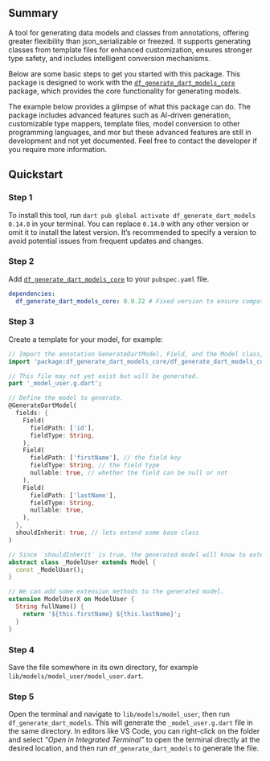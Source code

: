 ## Summary

A tool for generating data models and classes from annotations, offering greater flexibility than json_serializable or freezed. It supports generating classes from template files for enhanced customization, ensures stronger type safety, and includes intelligent conversion mechanisms.

Below are some basic steps to get you started with this package. This package is designed to work with the [`df_generate_dart_models_core`](https://pub.dev/packages/df_generate_dart_models_core) package, which provides the core functionality for generating models.

The example below provides a glimpse of what this package can do. The package includes advanced features such as AI-driven generation, customizable type mappers, template files, model conversion to other programming languages, and mor but these advanced features are still in development and not yet documented. Feel free to contact the developer if you require more information.

## Quickstart

### Step 1

To install this tool, run `dart pub global activate df_generate_dart_models 0.14.0` in your terminal. You can replace `0.14.0` with any other version or omit it to install the latest version. It’s recommended to specify a version to avoid potential issues from frequent updates and changes.

### Step 2

Add [`df_generate_dart_models_core`](https://pub.dev/packages/df_generate_dart_models_core) to your `pubspec.yaml` file.

```yaml
dependencies:
  df_generate_dart_models_core: 0.9.22 # Fixed version to ensure compatibility and avoid issues from frequent updates.
```

### Step 3

Create a template for your model, for example:

```dart
// Import the annotation GenerateDartModel, Field, and the Model class, etc.
import 'package:df_generate_dart_models_core/df_generate_dart_models_core.dart';

// This file may not yet exist but will be generated.
part '_model_user.g.dart';

// Define the model to generate.
@GenerateDartModel(
  fields: {
    Field(
      fieldPath: ['id'],
      fieldType: String,
    ),
    Field(
      fieldPath: ['firstName'], // the field key
      fieldType: String, // the field type
      nullable: true, // whether the field can be null or not
    ),
    Field(
      fieldPath: ['lastName'],
      fieldType: String,
      nullable: true,
    ),
  },
  shouldInherit: true, // lets extend some base class
)

// Since `shouldInherit` is true, the generated model will know to extend this class.
abstract class _ModelUser extends Model {
  const _ModelUser();
}

// We can add some extension methods to the generated model.
extension ModelUserX on ModelUser {
  String fullName() {
    return '${this.firstName} ${this.lastName}';
  }
}
```

### Step 4

Save the file somewhere in its own directory, for example `lib/models/model_user/model_user.dart`.

### Step 5

Open the terminal and navigate to `lib/models/model_user`, then run `df_generate_dart_models`. This will generate the `_model_user.g.dart` file in the same directory. In editors like VS Code, you can right-click on the folder and select _“Open in Integrated Terminal”_ to open the terminal directly at the desired location, and then run `df_generate_dart_models` to generate the file.
